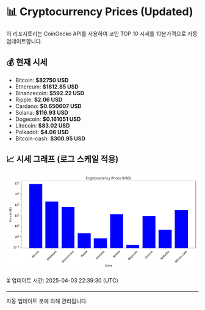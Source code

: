
# 📊 Cryptocurrency Prices (Updated)

이 리포지토리는 CoinGecko API를 사용하여 코인 TOP 10 시세를 10분가격으로 자동 업데이트합니다.

## 💰 현재 시세
- Bitcoin: **$82750 USD**
- Ethereum: **$1812.85 USD**
- Binancecoin: **$592.22 USD**
- Ripple: **$2.06 USD**
- Cardano: **$0.650607 USD**
- Solana: **$116.93 USD**
- Dogecoin: **$0.161051 USD**
- Litecoin: **$83.02 USD**
- Polkadot: **$4.06 USD**
- Bitcoin-cash: **$300.95 USD**

## 📈 시세 그래프 (로그 스케일 적용)
![Crypto Prices](crypto_prices.png)

⏳ 업데이트 시간: 2025-04-03 22:39:30 (UTC)

---
자동 업데이트 봇에 의해 관리됩니다.
